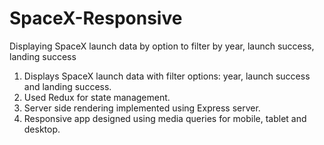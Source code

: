 # SpaceX-Responsive
Displaying SpaceX launch data by option to filter by year, launch success, landing success

1. Displays SpaceX launch data with filter options: year, launch success and landing success.
2. Used Redux for state management.
3. Server side rendering implemented using Express server.
4. Responsive app designed using media queries for mobile, tablet and desktop.


